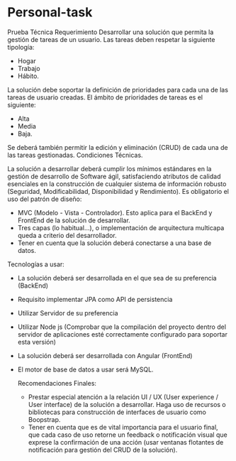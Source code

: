 # Personal-task

Prueba Técnica
Requerimiento
Desarrollar una solución que permita la gestión de tareas de un usuario. Las tareas deben respetar la siguiente tipología:
- Hogar
- Trabajo
- Hábito.

La solución debe soportar la definición de prioridades para cada una de las tareas de usuario creadas. El ámbito de prioridades de tareas es el siguiente:
- Alta
- Media
- Baja.

Se deberá también permitir la edición y eliminación (CRUD) de cada una de las tareas gestionadas.
Condiciones Técnicas.

La solución a desarrollar deberá cumplir los mínimos estándares en la gestión de desarrollo de Software ágil, satisfaciendo atributos de calidad esenciales en la construcción de cualquier sistema de información robusto (Seguridad, Modificabilidad, Disponibilidad y Rendimiento).
Es obligatorio el uso del patrón de diseño:
- MVC (Modelo - Vista - Controlador). Esto aplica para el BackEnd y FrontEnd de la solución de desarrollar. 
- Tres capas (lo habitual...), o implementación de arquitectura multicapa queda a criterio del desarrollador. 
- Tener en cuenta que la solución deberá conectarse a una base de datos.

Tecnologías a usar:
- La solución deberá ser desarrollada en el que sea de su preferencia (BackEnd)
- Requisito implementar JPA como API de persistencia
- Utilizar Servidor de su preferencia
- Utilizar Node js (Comprobar que la compilación del proyecto dentro del servidor de aplicaciones esté correctamente configurado para soportar esta versión)
- La solución deberá ser desarrollada con Angular (FrontEnd)
- El motor de base de datos a usar será MySQL.


  Recomendaciones Finales:
  - Prestar especial atención a la relación UI / UX (User experience / User interface) de la
  solución a desarrollar. Haga uso de recursos o bibliotecas para construcción de interfaces
  de usuario como Boopstrap. 
  - Tener en cuenta que es de vital importancia para el usuario final, que cada caso de uso
  retorne un feedback o notificación visual que exprese la confirmación de una acción (usar
  ventanas flotantes de notificación para gestión del CRUD de la solución).
  